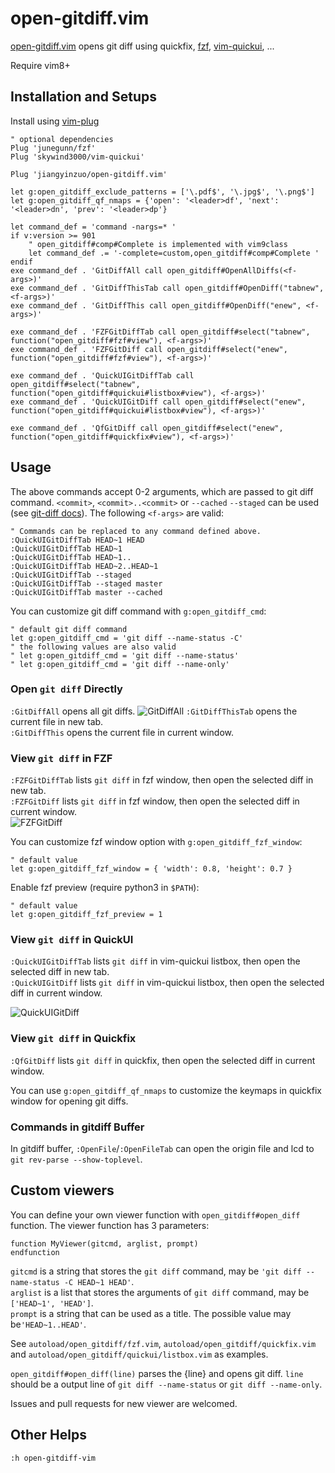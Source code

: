 # open-gitdiff.vim

[open-gitdiff.vim](https://github.com/jiangyinzuo/open-gitdiff.vim)
opens git diff using quickfix, [fzf](https://github.com/junegunn/fzf),
[vim-quickui](https://github.com/skywind3000/vim-quickui), ...

Require vim8+

## Installation and Setups

Install using [vim-plug](https://github.com/junegunn/vim-plug)

```vim
" optional dependencies
Plug 'junegunn/fzf'
Plug 'skywind3000/vim-quickui'

Plug 'jiangyinzuo/open-gitdiff.vim'

let g:open_gitdiff_exclude_patterns = ['\.pdf$', '\.jpg$', '\.png$']
let g:open_gitdiff_qf_nmaps = {'open': '<leader>df', 'next': '<leader>dn', 'prev': '<leader>dp'}

let command_def = 'command -nargs=* '
if v:version >= 901
    " open_gitdiff#comp#Complete is implemented with vim9class
    let command_def .= '-complete=custom,open_gitdiff#comp#Complete '
endif
exe command_def . 'GitDiffAll call open_gitdiff#OpenAllDiffs(<f-args>)'
exe command_def . 'GitDiffThisTab call open_gitdiff#OpenDiff("tabnew", <f-args>)'
exe command_def . 'GitDiffThis call open_gitdiff#OpenDiff("enew", <f-args>)'

exe command_def . 'FZFGitDiffTab call open_gitdiff#select("tabnew", function("open_gitdiff#fzf#view"), <f-args>)'
exe command_def . 'FZFGitDiff call open_gitdiff#select("enew", function("open_gitdiff#fzf#view"), <f-args>)'

exe command_def . 'QuickUIGitDiffTab call open_gitdiff#select("tabnew", function("open_gitdiff#quickui#listbox#view"), <f-args>)'
exe command_def . 'QuickUIGitDiff call open_gitdiff#select("enew", function("open_gitdiff#quickui#listbox#view"), <f-args>)'

exe command_def . 'QfGitDiff call open_gitdiff#select("enew", function("open_gitdiff#quickfix#view"), <f-args>)'
```

## Usage

The above commands accept 0-2 arguments, which are passed to git diff
command. `<commit>`, `<commit>..<commit>` or `--cached` `--staged` can be
used (see [git-diff docs](https://git-scm.com/docs/git-diff)). The following `<f-args>` are valid:
```vim
" Commands can be replaced to any command defined above.
:QuickUIGitDiffTab HEAD~1 HEAD
:QuickUIGitDiffTab HEAD~1
:QuickUIGitDiffTab HEAD~1..
:QuickUIGitDiffTab HEAD~2..HEAD~1
:QuickUIGitDiffTab --staged
:QuickUIGitDiffTab --staged master
:QuickUIGitDiffTab master --cached
```

You can customize git diff command with `g:open_gitdiff_cmd`:
```vim
" default git diff command
let g:open_gitdiff_cmd = 'git diff --name-status -C'
" the following values are also valid
" let g:open_gitdiff_cmd = 'git diff --name-status'
" let g:open_gitdiff_cmd = 'git diff --name-only'
```

### Open `git diff` Directly

`:GitDiffAll` opens all git diffs.
![GitDiffAll](https://github.com/jiangyinzuo/open-gitdiff.vim/assets/40995042/6f044b91-c982-4f7f-8c7f-db68c91963e6)
`:GitDiffThisTab` opens the current file in new tab.  
`:GitDiffThis` opens the current file in current window.  

### View `git diff` in FZF

`:FZFGitDiffTab` lists `git diff` in fzf window, then open the selected
diff in new tab.  
`:FZFGitDiff` lists `git diff` in fzf window, then open the selected
diff in current window.  
![FZFGitDiff](https://github.com/jiangyinzuo/open-gitdiff.vim/assets/40995042/a36f88fe-42e1-4497-b93e-7051c03f4227)

You can customize fzf window option with `g:open_gitdiff_fzf_window`:
```vim
" default value
let g:open_gitdiff_fzf_window = { 'width': 0.8, 'height': 0.7 }
```

Enable fzf preview (require python3 in `$PATH`):
```vim
" default value
let g:open_gitdiff_fzf_preview = 1
```

### View `git diff` in QuickUI

`:QuickUIGitDiffTab` lists `git diff` in vim-quickui listbox, then open the
selected diff in new tab.  
`:QuickUIGitDiff` lists `git diff` in vim-quickui listbox, then open the
selected diff in current window.  

![QuickUIGitDiff](https://github.com/jiangyinzuo/open-gitdiff.vim/assets/40995042/7fbfade2-ae15-44ba-81dc-28900bd83a29)

### View `git diff` in Quickfix

`:QfGitDiff` lists `git diff` in quickfix, then open the selected diff in
current window.


You can use `g:open_gitdiff_qf_nmaps` to customize the keymaps in quickfix
window for opening git diffs.

### Commands in gitdiff Buffer

In gitdiff buffer, `:OpenFile`/`:OpenFileTab` can open the origin file
and lcd to `git rev-parse --show-toplevel`.

## Custom viewers

You can define your own viewer function with `open_gitdiff#open_diff` function.
The viewer function has 3 parameters:
```vim
function MyViewer(gitcmd, arglist, prompt)
endfunction
```

`gitcmd` is a string that stores the `git diff` command, may be `'git diff --name-status -C HEAD~1 HEAD'`.  
`arglist` is a list<string> that stores the arguments of `git diff` command, may be `['HEAD~1', 'HEAD']`.  
`prompt` is a string that can be used as a title. The possible value may be`'HEAD~1..HEAD'`.

See `autoload/open_gitdiff/fzf.vim`, `autoload/open_gitdiff/quickfix.vim` and `autoload/open_gitdiff/quickui/listbox.vim` as examples.

`open_gitdiff#open_diff(line)` parses the {line} and opens git diff.
`line` should be a output line of `git diff --name-status` or `git diff --name-only`.

Issues and pull requests for new viewer are welcomed.

## Other Helps

`:h open-gitdiff-vim`

